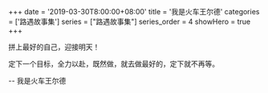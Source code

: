 +++
date = '2019-03-30T8:00:00+08:00'
title = '我是火车王尔德'
categories = ['路遇故事集']
series = ["路遇故事集"]
series_order = 4
showHero = true
+++

拼上最好的自己，迎接明天！

定下一个目标，全力以赴，既然做，就去做最好的，定下就不再等。

-- 我是火车王尔德


